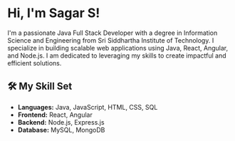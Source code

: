 # Hi, I'm Sagar S!

I'm a passionate Java Full Stack Developer with a degree in Information Science and Engineering from Sri Siddhartha Institute of Technology. I specialize in building scalable web applications using Java, React, Angular, and Node.js. I am dedicated to leveraging my skills to create impactful and efficient solutions.

## 🛠️ My Skill Set
- **Languages:** Java, JavaScript, HTML, CSS, SQL
- **Frontend:** React, Angular
- **Backend:** Node.js, Express.js
- **Database:** MySQL, MongoDB

<!---
sagarchalat/sagarchalat is a ✨ special ✨ repository because its `README.md` (this file) appears on your GitHub profile.
You can click the Preview link to take a look at your changes.
--->

